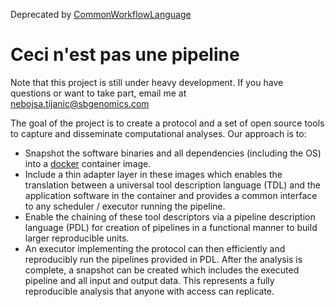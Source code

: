 Deprecated by [CommonWorkflowLanguage](github.com/common-workflow-language/common-workflow-language)


Ceci n'est pas une pipeline
===========================

Note that this project is still under heavy development. If you have questions or want to take part, email me at nebojsa.tijanic@sbgenomics.com

The goal of the project is to create a protocol and a set of open source tools to capture and disseminate computational analyses. Our approach is to: 
 - Snapshot the software binaries and all dependencies (including the OS) into a [docker] container image. 
 - Include a thin adapter layer in these images which enables the translation between a universal tool description language (TDL) and the application software in the container and provides a common interface to any scheduler / executor running the pipeline.
 - Enable the chaining of these tool descriptors via a pipeline description language (PDL) for creation of pipelines in a functional manner to build larger reproducible units.
 - An executor implementing the protocol can then efficiently and reproducibly run the pipelines provided in PDL. After the analysis is complete, a snapshot can be created which includes the executed pipeline and all input and output data. This represents a fully reproducible analysis that anyone with access can replicate.

  [docker]: http://docker.io/
